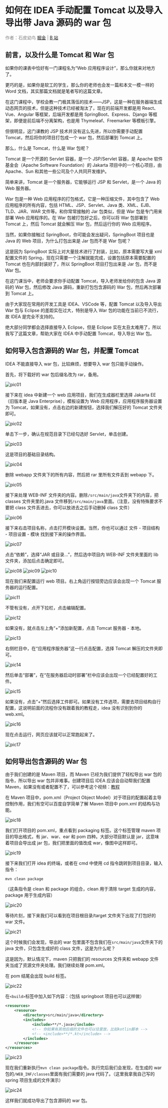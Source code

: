 # 如何在 IDEA 手动配置 Tomcat 以及导入导出带 Java 源码的 war 包

<span style="color: gray">作者：石皮幼鸟 [掘金](https://juejin.cn/user/3437526047270291) | [B 站](https://space.bilibili.com/30915729)</span>

## 前言，以及什么是 Tomcat 和 War 包

如果你的课表中恰好有一门课程名为“Web 应用程序设计”，那么你就来对地方了。

更巧的是，如果你是软工的学生，那么你的老师也会发一篇和本文一模一样的 Word 文档，其实那篇文档就是笔者写的这篇文章。

在这门课程中，学校会教一门极其落伍的技术——JSP，这是一种在服务器端生成动态网页的技术，但是这种技术已经被淘汰了，现在的前端开发都是用 React、Vue、Angular 等框架，后端开发都是用 SpringBoot、Express、Django 等框架，即便是前后端不分离架构，也是用 Thymeleaf、Freemarker 等模板引擎。

但很明显，这门课教的 JSP 技术并没有这么先进，所以你需要手动配置 Tomcat，然后将你的项目打包成一个 war 包，然后部署到 Tomcat 上。

那么，什么是 Tomcat，什么是 War 包呢？

Tomcat 是一个开源的 Servlet 容器，是一个 JSP/Servlet 容器，是 Apache 软件基金会（Apache Software Foundation）的 Jakarta 项目中的一个核心项目，由 Apache、Sun 和其他一些公司及个人共同开发维护。

简单来讲，Tomcat 是一个服务器，它能够运行 JSP 和 Servlet，是一个 Java 的 Web 服务器。

War 包是一种 Web 应用程序的打包格式，它是一种压缩文件，其中包含了 Web 应用程序的所有内容，包括 HTML、JSP、Servlet、Java 类、XML、EJB、TLD、JAR、WAR 文件等。和你常常接触的 Jar 包类似，但是 War 包是专门用来部署 Web 应用程序的。在 War 包被打包好之后，你可以将 War 包部署到 Tomcat 上，然后 Tomcat 就会解压 War 包，然后运行你的 Web 应用程序。

当然，如果你接触过 SpringBoot，你可能会发出疑问，SpringBoot 项目也是 Java 的 Web 项目，为什么打包出来是 Jar 包而不是 War 包呢？

这是因为 SpringBoot 实际上对大量技术进行了封装，比如，原本需要写大量 xml 配置文件的 Spring，现在只需要一个注解就能完成，设置包括原本需要配置的 Tomcat 也在内部封装好了，所以 SpringBoot 项目打包出来是 Jar 包，而不是 War 包。

在这门课当中，老师会要求你手动配置 Tomcat，导入老师发给你的包含 Java 源码的 War 包，然后修改 Java 源码，重新打包包含源码的 War 包，然后再次部署到 Tomcat 上。

由于大家现在常用的开发工具是 IDEA、VSCode 等，配置 Tomcat 以及导入导出 War 包与 Eclipse 的差距实在过大，特别是导入 War 包的功能在当前已不流行，故 IDEA 是完全不支持的。

绝大部分同学都会选择直接导入 Eclipse，但是 Eclipse 实在太丑太难用了，所以我写了这篇文章，帮助大家在 IDEA 中手动配置 Tomcat，导入导出 War 包。

## 如何导入包含源码的 War 包，并配置 Tomcat

IDEA 不能直接导入 war 包，比较麻烦，想要导入 war 包只能手动操作。

首先，将下载好的 war 包后缀名改为 rar，备用。

![pic01](./如何在IDEA手动配置Tomcat以及导入导出带Java源码的war包/pic01.png)

接下来在 idea 中新建一个 web 应用项目，我们在生成器栏里选择 Jakarta EE（旧版本是 Java Enterprise），模板设置为 Web 应用程序，应用程序服务器设置为 Tomcat，如果没有，点击右边的新建按钮，选择我们解压好的 Tomcat 文件夹即可。

![pic02](./如何在IDEA手动配置Tomcat以及导入导出带Java源码的war包/pic02.png)

单击下一步，确认在规范目录下已经勾选好 Servlet，单击创建。

![pic03](./如何在IDEA手动配置Tomcat以及导入导出带Java源码的war包/pic03.png)

这是项目的基础目录结构。

![pic04](./如何在IDEA手动配置Tomcat以及导入导出带Java源码的war包/pic04.png)

删除 webapp 文件夹下的所有内容，然后把 rar 里所有文件丢到 webapp 下。

![pic05](./如何在IDEA手动配置Tomcat以及导入导出带Java源码的war包/pic05.png)

接下来处理 WEB-INF 文件夹的内容。删除`/src/main/java`文件夹下的内容，把 classes 文件夹里的.java 文件移到`/src/main/java`里面。（注意，没有特殊要求不要把 class 文件丢进去，你可以放进去之后手动删掉 class 文件）

![pic06](./如何在IDEA手动配置Tomcat以及导入导出带Java源码的war包/pic06.png)

接下来右击项目名称，点击打开模块设置。当然，你也可以通过 文件 - 项目结构 - 项目设置 - 模块 找到接下来的操作界面。

![pic07](./如何在IDEA手动配置Tomcat以及导入导出带Java源码的war包/pic07.png)

点击“依赖”，选择“JAR 或目录…”，然后选中项目内 WEB-INF 文件夹里面的 lib 文件夹，添加后点击确定即可。

![pic08](./如何在IDEA手动配置Tomcat以及导入导出带Java源码的war包/pic08.png)
![pic09](./如何在IDEA手动配置Tomcat以及导入导出带Java源码的war包/pic09.png)
![pic10](./如何在IDEA手动配置Tomcat以及导入导出带Java源码的war包/pic10.png)

现在我们来配置运行 web 项目。右上角运行按钮旁边应该会出现一个 Tomcat 服务器的运行配置。

![pic11](./如何在IDEA手动配置Tomcat以及导入导出带Java源码的war包/pic11.png)

不管有没有，点开下拉栏，点击编辑配置。

![pic12](./如何在IDEA手动配置Tomcat以及导入导出带Java源码的war包/pic12.png)

如果没有，就点击左上角“+”添加新配置，点击 Tomcat 服务器 - 本地。

![pic13](./如何在IDEA手动配置Tomcat以及导入导出带Java源码的war包/pic13.png)

右侧栏目中，在“应用程序服务器”这一行点击配置，选择 Tomcat 解压的文件夹即可。

![pic14](./如何在IDEA手动配置Tomcat以及导入导出带Java源码的war包/pic14.png)

然后单击“部署”，在“在服务器启动时部署”栏中应该会出现一个已经配置好的工件。

![pic15](./如何在IDEA手动配置Tomcat以及导入导出带Java源码的war包/pic15.png)

如果没有，点击“+”然后选择工件即可。如果没有工件选项，需要去项目结构自行配置，这说明前面的流程你没有跟着我的教程走，idea 没有识别到你的 web.xml。

![pic16](./如何在IDEA手动配置Tomcat以及导入导出带Java源码的war包/pic16.png)

现在点击运行，网页应该就可以正常跑起来了。

![pic17](./如何在IDEA手动配置Tomcat以及导入导出带Java源码的war包/pic17.png)

## 如何导出包含源码的 War 包

由于我们创建的是 Maven 项目，而 Maven 已经为我们提供了轻松导出 war 包的指令，所以导出 war 包并非难事。创建项目后 IDEA 应该会自动帮我们配置 Maven，如果没有或者配置不了，可以参考这个视频：[教程](https://www.bilibili.com/video/BV16Q4y127BZ/)

在 Maven 项目中，pom.xml（Project Object Model）对于项目的配置起着主导控制作用，我们有空可以百度自学简单了解 Maven 项目中 pom.xml 的结构与功能。

![pic18](./如何在IDEA手动配置Tomcat以及导入导出带Java源码的war包/pic18.png)

我们打开项目的 pom.xml，重点看到 packaging 标签。这个标签管理 maven 项目的导出格式，有 jar、war、ear 和 pom 四种。大部分项目默认是 jar，这意味着项目会导出成 jar 包，我们把里面的值改成 war，像图中这样即可。

![pic19](./如何在IDEA手动配置Tomcat以及导入导出带Java源码的war包/pic19.png)

接下来我们打开 idea 的终端，或者在 cmd 中使用 cd 指令跳转到项目目录，输入指令：
    
```shell   
mvn clean package
```

（这条指令是 clean 和 package 的组合，clean 用于清除 target 生成的内容，package 用于生成内容）

![pic20](./如何在IDEA手动配置Tomcat以及导入导出带Java源码的war包/pic20.png)

等待片刻，接下来我们可以看到在项目根目录/target 文件夹下出现了打包好的 war 文件。

![pic21](./如何在IDEA手动配置Tomcat以及导入导出带Java源码的war包/pic21.png)

这个时候我们会发现，导出的 war 包里面不包含我们在`src/main/java`文件夹下的 java 文件，只包含生成好的 class 文件，这是为什么呢？

这是因为，默认情况下，maven 只把我们的 resources 文件夹和 webapp 文件夹当成了资源文件夹处理。我们继续处理 pom.xml。

在 pom 结尾会出现 build 标签。

![pic22](./如何在IDEA手动配置Tomcat以及导入导出带Java源码的war包/pic22.png)

在`<build>`标签中加入如下内容：（包括 springboot 项目也可以这样做）

```xml
<resources>
    <resource>
        <directory>src/main/java</directory>
        <includes>
            <include>**/*.java</include>
            <!-- 你如果有其他后缀的文件也可以往里放，比如kotlin脚本 -->
            <!-- <include>**/*.kt</include> -->
        </includes>
    </resource>
</resources>
```

![pic23](./如何在IDEA手动配置Tomcat以及导入导出带Java源码的war包/pic23.png)

现在我们重新执行`mvn clean package`指令。执行完后我们会发现，在生成的 war 包的`/WEB_INF/classes`里面有我们需要的 java 代码了。（这里我拿我自己写的 spring 项目生成的文件演示）

![pic24](./如何在IDEA手动配置Tomcat以及导入导出带Java源码的war包/pic24.png)

这样我们就成功导出了包含源码的 war 包。